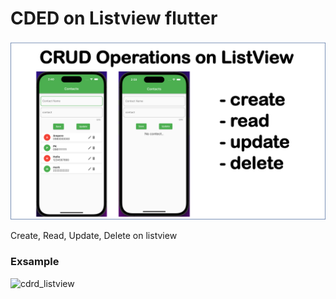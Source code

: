 # CDED on Listview flutter
![cdrd_listview](/adrd_listview.png)

Create, Read, Update, Delete on listview



### Exsample
![cdrd_listview](/vllo.gif)


